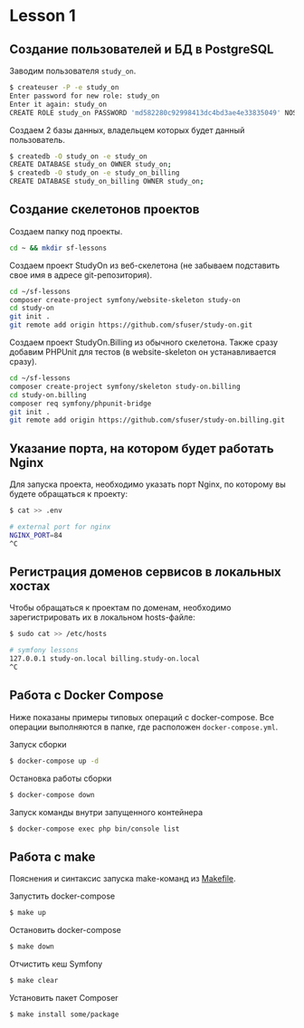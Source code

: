# Lesson 1

## Создание пользователей и БД в PostgreSQL

Заводим пользователя `study_on`.
```bash
$ createuser -P -e study_on
Enter password for new role: study_on
Enter it again: study_on
CREATE ROLE study_on PASSWORD 'md582280c92998413dc4bd3ae4e33835049' NOSUPERUSER NOCREATEDB NOCREATEROLE INHERIT LOGIN;
```

Cоздаем 2 базы данных, владельцем которых будет данный пользователь.
```bash
$ createdb -O study_on -e study_on
CREATE DATABASE study_on OWNER study_on;
$ createdb -O study_on -e study_on_billing
CREATE DATABASE study_on_billing OWNER study_on;
```

## Создание скелетонов проектов

Создаем папку под проекты.
```bash
cd ~ && mkdir sf-lessons
```

Создаем проект StudyOn из веб-скелетона (не забываем подставить свое имя в адресе git-репозитория).
```bash
cd ~/sf-lessons
composer create-project symfony/website-skeleton study-on
cd study-on
git init .
git remote add origin https://github.com/sfuser/study-on.git
```

Создаем проект StudyOn.Billing из обычного скелетона. Также сразу добавим PHPUnit для тестов (в website-skeleton он устанавливается сразу).
```bash
cd ~/sf-lessons
composer create-project symfony/skeleton study-on.billing
cd study-on.billing
composer req symfony/phpunit-bridge
git init .
git remote add origin https://github.com/sfuser/study-on.billing.git
```

## Указание порта, на котором будет работать Nginx

Для запуска проекта, необходимо указать порт Nginx, по которому вы будете обращаться к проекту:
```bash
$ cat >> .env

# external port for nginx
NGINX_PORT=84
^C
```

## Регистрация доменов сервисов в локальных хостах

Чтобы обращаться к проектам по доменам, необходимо зарегистрировать их в локальном hosts-файле:
```bash
$ sudo cat >> /etc/hosts

# symfony lessons
127.0.0.1 study-on.local billing.study-on.local
^C
```

## Работа с Docker Compose

Ниже показаны примеры типовых операций с docker-compose. Все операции выполняются в папке, где расположен `docker-compose.yml`.

Запуск сборки
```bash
$ docker-compose up -d
```

Остановка работы сборки
```bash
$ docker-compose down
```

Запуск команды внутри запущенного контейнера
```bash
$ docker-compose exec php bin/console list
```

## Работа с make

Пояснения и синтаксис запуска make-команд из [Makefile](Makefile).

Запустить docker-compose
```bash
$ make up
```

Остановить docker-compose
```bash
$ make down
```

Отчистить кеш Symfony
```bash
$ make clear
```

Установить пакет Composer
```bash
$ make install some/package
```